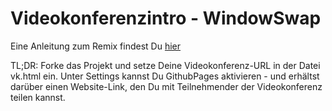 # Videokonferenzintro - WindowSwap

Eine Anleitung zum Remix findest Du [hier](https://videokonferenzintro.de/anleitung.html)

TL;DR: Forke das Projekt und setze Deine Videokonferenz-URL in der Datei vk.html ein. Unter Settings kannst Du GithubPages aktivieren - und erhältst darüber einen Website-Link, den Du mit Teilnehmender der Videokonferenz teilen kannst.
